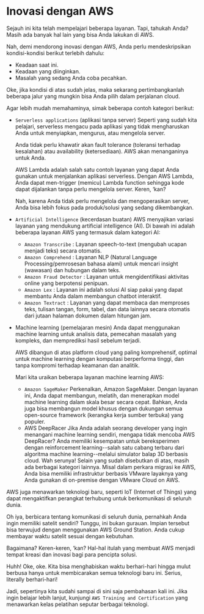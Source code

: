 # Inovasi dengan AWS
Sejauh ini kita telah mempelajari beberapa layanan. Tapi, tahukah Anda? Masih ada banyak hal lain yang bisa Anda lakukan di AWS.

Nah, demi mendorong inovasi dengan AWS, Anda perlu mendeskripsikan kondisi-kondisi berikut terlebih dahulu:

  - Keadaan saat ini.
  - Keadaan yang diinginkan.
  - Masalah yang sedang Anda coba pecahkan.

Oke, jika kondisi di atas sudah jelas, maka sekarang pertimbangkanlah beberapa jalur yang mungkin bisa Anda pilih dalam perjalanan cloud.

Agar lebih mudah memahaminya, simak beberapa contoh kategori berikut:

  - `Serverless applications` (aplikasi tanpa server)
    Seperti yang sudah kita pelajari, serverless mengacu pada aplikasi yang tidak mengharuskan Anda untuk menyiapkan, mengurus, atau mengelola server.

    Anda tidak perlu khawatir akan fault tolerance (toleransi terhadap kesalahan) atau availability (ketersediaan). AWS akan menanganinya untuk Anda.

    AWS Lambda adalah salah satu contoh layanan yang dapat Anda gunakan untuk menjalankan aplikasi serverless. Dengan AWS Lambda, Anda dapat men-trigger (memicu) Lambda function sehingga kode dapat dijalankan tanpa perlu mengelola server. Keren, ‘kan?

    Nah, karena Anda tidak perlu mengelola dan mengoperasikan server, Anda bisa lebih fokus pada produk/solusi yang sedang dikembangkan.

  - `Artificial Intelligence` (kecerdasan buatan)
    AWS menyajikan variasi layanan yang mendukung artificial intelligence (AI). Di bawah ini adalah beberapa layanan AWS yang termasuk dalam kategori AI:
     - `Amazon Transcribe` : Layanan speech-to-text (mengubah ucapan menjadi teks) secara otomatis.
     - `Amazon Comprehend` : Layanan NLP (Natural Language Processing/pemrosesan bahasa alami) untuk mencari insight (wawasan) dan hubungan dalam teks.
     - `Amazon Fraud Detector` : Layanan untuk mengidentifikasi aktivitas online yang berpotensi penipuan.
     - `Amazon Lex` : Layanan ini adalah solusi AI siap pakai yang dapat membantu Anda dalam membangun chatbot interaktif.
     - `Amazon Textract` : Layanan yang dapat membaca dan memproses teks, tulisan tangan, form, tabel, dan data lainnya secara otomatis dari jutaan halaman dokumen dalam hitungan jam.

  - Machine learning (pemelajaran mesin)
    Anda dapat menggunakan machine learning untuk analisis data, pemecahan masalah yang kompleks, dan memprediksi hasil sebelum terjadi.

    AWS dibangun di atas platform cloud yang paling komprehensif, optimal untuk machine learning dengan komputasi berperforma tinggi, dan tanpa kompromi terhadap keamanan dan analitik.

    Mari kita uraikan beberapa layanan machine learning AWS:
     - `Amazon SageMaker`
       Perkenalkan, Amazon SageMaker. Dengan layanan ini, Anda dapat membangun, melatih, dan menerapkan model machine learning dalam skala besar secara cepat. Bahkan, Anda juga bisa membangun model khusus dengan dukungan semua open-source framework (kerangka kerja sumber terbuka) yang populer.
     - AWS DeepRacer
       Jika Anda adalah seorang developer yang ingin menangani machine learning sendiri, mengapa tidak mencoba AWS DeepRacer? Anda memiliki kesempatan untuk bereksperimen dengan reinforcement learning--salah satu cabang terbaru dari algoritma machine learning--melalui simulator balap 3D berbasis cloud. Wah serunya!
       Selain yang sudah disebutkan di atas, masih ada berbagai kategori lainnya. Misal dalam perkara migrasi ke AWS, Anda bisa memiliki infrastruktur berbasis VMware layaknya yang Anda gunakan di on-premise dengan VMware Cloud on AWS.

AWS juga menawarkan teknologi baru, seperti IoT (Internet of Things) yang dapat mengaktifkan perangkat terhubung untuk berkomunikasi di seluruh dunia.

Oh iya, berbicara tentang komunikasi di seluruh dunia, pernahkah Anda ingin memiliki satelit sendiri? Tunggu, ini bukan gurauan. Impian tersebut bisa terwujud dengan menggunakan AWS Ground Station. Anda cukup membayar waktu satelit sesuai dengan kebutuhan.

Bagaimana? Keren-keren, ‘kan? Hal-hal itulah yang membuat AWS menjadi tempat kreasi dan inovasi bagi para pencipta solusi.

Huhh! Oke, oke. Kita bisa menghabiskan waktu berhari-hari hingga mulut berbusa hanya untuk membicarakan semua teknologi baru ini. Serius, literally berhari-hari!

Jadi, sepertinya kita sudahi sampai di sini saja pembahasan kali ini. Jika ingin belajar lebih lanjut, kunjungi `AWS Training and Certification` yang menawarkan kelas pelatihan seputar berbagai teknologi.